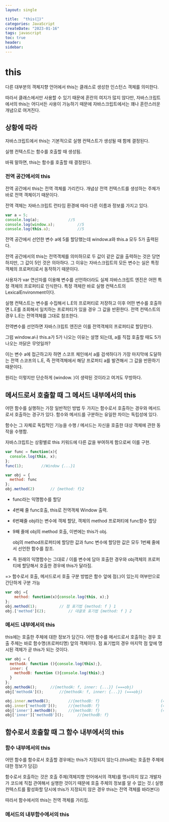 ```yaml
---
layout: single 

title:  "this(🚧)"  
categories: JavaScript
createDate: "2023-01-16"
tags: javascript
toc: true
header:
sidebar: 
---
```


# this

다른 대부분의 객체지향 언어에서 this는 클래스로 생성한 인스턴스 객체를 의미한다.

따라서 클래스에서만 사용할 수 있기 때문에 혼란의 여지가 많지 않다만, 자바스크립트에서의 this는 어디서든 사용이 가능하기 때문에 자바스크립트에서는 꽤나 혼란스러운 개념으로 여겨진다.

## 상황에 따라

자바스크립트에서 this는 기본적으로 실행 컨텍스트가 생성될 때 함께 결정된다.

실행 컨텍스트는 함수를 호출할 때 생성됨.

바꿔 말하면, this는 함수를 호출할 때 결정된다.

### 전역 공간에서의 this

전역 공간에서 this는 전역 객체를 가리킨다. 개념상 전역 컨텍스트를 생성하는 주체가 바로 전역 객체이기 때문이다.

전역 객체는 자바스크립트 런타임 환경에 따라 다른 이름과 정보를 가지고 있다.

```js
var a = 5;
console.log(a);				//5
console.log(window.a);			//5
console.log(this.a);			//5
```

전역 공간에서 선언한 변수 a에 5를 할당했는데 window.a와 this.a 모두 5가 출력된다.

전역 공간에서의 this는 전역객체를 의미하므로 두 값이 같은 값을 출력하는 것은 당연하지만, 그 값이 5인 것은 의아하다. 그 이유는 자바스크립트의  모든 변수는 실은 특정 객체의 프로퍼티로서 동작하기 때문이다.

사용자가 var 연산자를 이용해 변수를 선언하더라도 실제 자바스크립트 엔진은 어떤 특정 객체의 프로퍼티로 인식한다. 특정 객체란 바로 실행 컨텍스트의 LexicalEnvironment이다.

실행 컨텍스트는 변수를 수집해서 L.E의 프로퍼티로 저장하고 이후 어떤 변수를 호출하면 L.E를 조회해서 일치하는 프로퍼티가 있을 경우 그 값을 반환한다. 전역 컨텍스트의 경우 L.E는 전역객체를 그대로 참조한다.

전역변수를 선언하면 자바스크립트 엔진은 이를 전역객체의 프로퍼티로 할당한다.

그럼 window.a나 this.a가 5가 나오는 이유는 설명 되는데, a를 직접 호출할 때도 5가 나오는 까닭은 무엇일까?

이는 변수 a에 접근하고자 하면 스코프 체인에서 a를 검색하다가 가장 마지막에 도달하는 전역 스코프의 L.E, 즉 전역객체에서 해당 프로퍼티 a를 발견해서 그 값을 반환하기 때문이다.

원리는 이렇지만 단순하게 (window. )이 생략된 것이라고 여겨도 무방하다.

## 메서드로서 호출할 때 그 메서드 내부에서의 this

어떤 함수를 실행하는 가장 일반적인 방법 두 가지는 함수로서 호출하는 경우와 메서드로서 호출하는 경구가 있다. 함수와 메서드를 구분하는 유일한 차이는 독립성에 있다.

함수는 그 자체로 독립적인 기능을 수행 / 메서드는 자신을 호출한 대상 객체에 관한 동작을 수행함.

자바스크립트는 상황별로 this 키워드에 다른 값을 부여하게 함으로써 이를 구현.

```js
var func = function(x){
  console.log(this, x);
};
func(1);		//Window {...}1

var obj = {
  method: func
};
obj.method(2)		// {method: f}2
```

- func라는 익명함수를 할당

- 4번째 줄 func호출, this로 전역객체 Window 출력.

- 6번째줄 obj라는 변수에 객체 할당, 객체의 method 프로퍼티에 func함수 할당

- 9째 줄에 obj의 method 호출, 이번에는 this가 obj.

  obj의  method프로퍼티에 할당한 값과 func 변수에 할당한 값은 모두 1번째 줄에서 선언한 함수를 참조.

- 즉 원래의 익명함수는 그대로 / 이를  변수에 담아 호출한 경우와 obj객체의 프로퍼티에 할당해서 호출한 경우에 this가 달라짐.

=> 함수로서 호출, 메서드로서 호출 구분 방법은 함수 앞에 점(.)이 있는지 여부만으로 간단하게 구분 가능

```js
var obj ={
	method: function(x){console.log(this, x);}  
};
obj.method(1);			// 점 표기법 {method: f } 1
obj.['method'](2);			// 대괄호 표기법 {method: f } 2
```

### 메서드 내부에서의 this

this에는 호출한 주체에 대한 정보가 담긴다. 어떤 함수를 메서드로서 호출하는 경우 호출 주체는 바로 함수명(프로퍼티명) 앞의 객체이다. 점 표기법의 경우 마지막 점 앞에 명시된 객체가 곧 this가 되는 것이다.

```js
var obj = {
  methodA: function (){console.log(this);},
  inner: {
    methodB: function (){console.log(this);}
  }
};
obj.methodA();		//{methodA: f, inner: {...}} (===obj)
obj['methodA']();		//{methodA: f, inner: {...}} (===obj)

obj.inner.methodB();		//{methodB: f}							 (===obj.inner)
obj.inner['methodB']();		//{methodB: f}							 (===obj.inner)
obj['inner'].methodB();		//{methodB: f}							 (===obj.inner)
obj['inner']['methodB']();		//{methodB: f}							 (===obj.inner)
```



## 함수로서 호출할 때 그 함수 내부에서의 this

### 함수 내부에서의 this

어떤 함수를 함수로서 호출할 경우에는 this가 지정되지 않는다.(this에는 호출한 주체에 대한 정보가 담김)

함수로서 호출하는 것은 호출 주체(객체지향 언어에서의 객체)를 명시하지 않고 개발자가 코드에 직접 관여해서 실행한 것이기 때문에 호출 주체의 정보를 알 수 없는 것.( 실행 컨텍스트를 활성화할 당시에 this가 지정되지 않은 경우 this는 전역 객체를 바라본다)

따라서 함수에서의 this는 전역 객체를 가리킴.

### 메서드의 내부함수에서의 this

